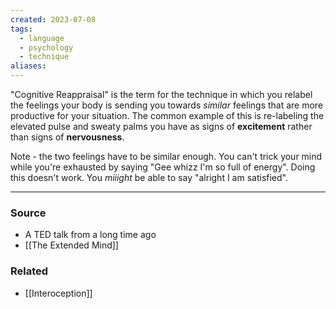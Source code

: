 ```yaml
---
created: 2023-07-08
tags:
  - language
  - psychology
  - technique
aliases:
---
```


"Cognitive Reappraisal" is the term for the technique in which you relabel the feelings your body is sending you towards *similar* feelings that are more productive for your situation. The common example of this is re-labeling the elevated pulse and sweaty palms you have as signs of **excitement** rather than signs of **nervousness**. 

Note - the two feelings have to be similar enough. You can't trick your mind while you're exhausted by saying "Gee whizz I'm so full of energy". Doing this doesn't work. You *miiight* be able to say "alright I am satisfied".

---
### Source
- A TED talk from a long time ago
- [[The Extended Mind]]

### Related
- [[Interoception]]